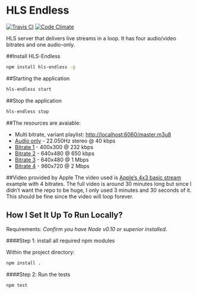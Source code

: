 HLS Endless
===========
[![Travis CI](https://travis-ci.org/dayvson/hls-endless.svg?branch=master)](https://travis-ci.org/dayvson/hls-endless.svg?branch=master)
 [![Code Climate](https://codeclimate.com/github/dayvson/hls-endless/badges/gpa.svg)](https://codeclimate.com/github/dayvson/hls-endless)

HLS server that delivers live streams in a loop. It has four audio/video bitrates and one audio-only.

##Install HLS-Endless
```Bash
npm install hls-endless -g
```

##Starting the application
```Bash
hls-endless start
```

##Stop the application
```Bash
hls-endless stop
```

##The resources are avaiable:

* Multi bitrate, variant playlist: [http://localhost:6060/master.m3u8](http://localhost:6060/master.m3u8)
* [Audio only](http://localhost:6060/bitrate_1.m3u8) - 22.050Hz stereo @ 40 kbps
* [Bitrate 1](http://localhost:6060/bitrate_1.m3u8)  - 400x300 @ 232 kbps
* [Bitrate 2](http://localhost:6060/bitrate_2.m3u8)  - 640x480 @ 650 kbps
* [Bitrate 3](http://localhost:6060/bitrate_3.m3u8)  - 640x480 @ 1 Mbps
* [Bitrate 4](http://localhost:6060/bitrate_4.m3u8)  - 960x720 @ 2 Mbps


##Video provided by Apple
The video used is [Apple’s 4x3 basic stream](https://developer.apple.com/resources/http-streaming/examples/) example with 4 bitrates. The full video is around 30 minutes long but since I didn’t want the repo to be huge, I only used 3 minutes and 30 seconds of it. This should be fine since the video will loop forever.


## How I Set It Up To Run Locally?
Requirements: *Confirm you have Node v0.10 or superior installed.*

####Step 1: install all required npm modules

Within the project directory:

```Bash
npm install .
```

####Step 2: Run the tests
```Bash
npm test
```
